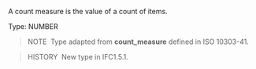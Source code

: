 ﻿A count measure is the value of a count of items.

Type: NUMBER

> NOTE&nbsp; Type adapted from **count_measure** defined in ISO 10303-41.

> HISTORY&nbsp; New type in IFC1.5.1.
